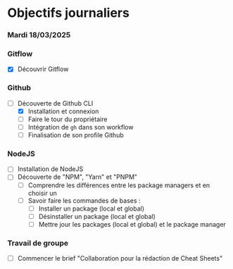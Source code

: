 # Objectifs journaliers

### Mardi 18/03/2025

### Gitflow

- [x] Découvrir Gitflow

### Github

- [ ] Découverte de Github CLI
  - [x] Installation et connexion
  - [ ] Faire le tour du propriétaire
  - [ ] Intégration de `gh` dans son workflow
  - [ ] Finalisation de son profile Github

### NodeJS

- [ ] Installation de NodeJS
- [ ] Découverte de "NPM", "Yarn" et "PNPM"
  - [ ] Comprendre les différences entre les package managers et en choisir un
  - [ ] Savoir faire les commandes de bases :
    - [ ] Installer un package (local et global)
    - [ ] Désinstaller un package (local et global)
    - [ ] Mettre jour les packages (local et global) et le package manager

### Travail de groupe

- [ ] Commencer le brief "Collaboration pour la rédaction de Cheat Sheets"

